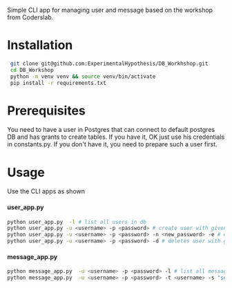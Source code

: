Simple CLI app for managing user and message based on the workshop from Coderslab.

# Installation

```bash
 git clone git@github.com:ExperimentalHypothesis/DB_Workhshop.git
 cd DB_Workshop
 python -m venv venv && source venv/bin/activate
 pip install -r requirements.txt
```

# Prerequisites

You need to have a user in Postgres that can connect to default postgres DB and has grants to create tables. 
If you have it, OK just use his credentials in constants.py. If you don't have it, you need to prepare such a user first.


# Usage

Use the CLI apps as shown

#### user_app.py
```bash
python user_app.py  -l # list all users in db
python user_app.py -u <username> -p <password> # create user with given credentials
python user_app.py -u <username> -p <password> -n <new_password> -e # edits user password with given credentials
python user_app.py -u <username> -p <password> -d # deletes user with given credentials
```

#### message_app.py
```bash
python message_app.py  -u <username> -p <password> -l # list all messages for this user
python message_app.py  -u <username> -p <password> -t <username> -s "some message..." # used sends a message to another user
```